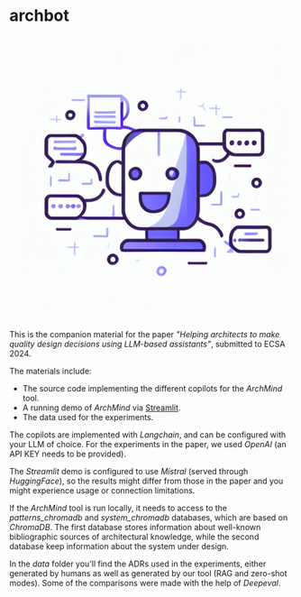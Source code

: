 # archbot

![](https://github.com/tommantonela/archmind/blob/main/aa.png)

This is the companion material for the paper *"Helping architects to make quality design decisions using LLM-based assistants"*, submitted to ECSA 2024.

The materials include:

* The source code implementing the different copilots for the *ArchMind* tool.
* A running demo of *ArchMind* via [Streamlit](https://bit.ly/4aVU9DB).
* The data used for the experiments.

The copilots are implemented with *Langchain*, and can be configured with your LLM of choice. For the experiments in the paper, we used *OpenAI* (an API KEY needs to be provided). 

The *Streamlit* demo is configured to use *Mistral* (served through *HuggingFace*), so the results might differ from those in the paper and you might experience usage or connection limitations.

If the *ArchMind* tool is run locally, it needs to access to the *patterns_chromadb* and *system_chromadb* databases, which are based on *ChromaDB*.  The first database stores information about well-known bibliographic sources of architectural knowledge, while the second database keep information about the system under design. 

In the *data* folder you'll find the ADRs used in the experiments, either generated by humans as well as generated by our tool (RAG and zero-shot modes). Some of the comparisons were made with the help of *Deepeval*.

